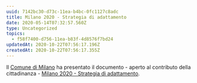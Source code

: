 ```yaml
---
uuid: 7142bc30-d73c-11ea-b4bc-0fc1127c8adc
title: Milano 2020 - Strategia di adattamento
date: 2020-05-14T07:32:57.560Z
type: Uncategorized
topics:
  - f58f7400-d756-11ea-b83f-4d8576f7bd24
updatedAt: 2020-10-22T07:56:17.196Z
createdAt: 2020-10-22T07:56:17.355Z
---
```

Il [Comune di Milano](/groups/comune-di-milano) ha presentato il documento - aperto al contributo della cittadinanza -  [Milano 2020 - Strategia di adattamento](../../static/media/events/uncategorized/7142bc30-d73c-11ea-b4bc-0fc1127c8adc/milano-2020-strategia-di-adattamento.pdf).
